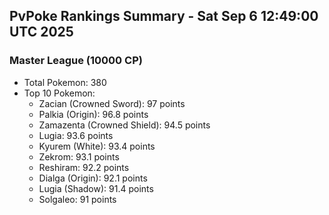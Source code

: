 ## PvPoke Rankings Summary - Sat Sep  6 12:49:00 UTC 2025

### Master League (10000 CP)
- Total Pokemon: 380
- Top 10 Pokemon:
  - Zacian (Crowned Sword): 97 points
  - Palkia (Origin): 96.8 points
  - Zamazenta (Crowned Shield): 94.5 points
  - Lugia: 93.6 points
  - Kyurem (White): 93.4 points
  - Zekrom: 93.1 points
  - Reshiram: 92.2 points
  - Dialga (Origin): 92.1 points
  - Lugia (Shadow): 91.4 points
  - Solgaleo: 91 points

